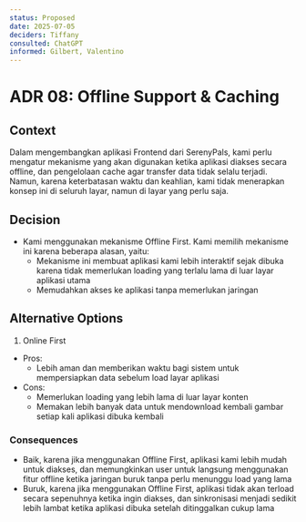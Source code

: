 ```yaml
---
status: Proposed
date: 2025-07-05
deciders: Tiffany
consulted: ChatGPT
informed: Gilbert, Valentino
---
```

# ADR 08: Offline Support & Caching

## Context

Dalam mengembangkan aplikasi Frontend dari SerenyPals, kami perlu mengatur mekanisme yang akan digunakan ketika aplikasi diakses secara offline, dan pengelolaan cache agar transfer data tidak selalu terjadi. Namun, karena keterbatasan waktu dan keahlian, kami tidak menerapkan konsep ini di seluruh layar, namun di layar yang perlu saja.

## Decision

* Kami menggunakan mekanisme Offline First. Kami memilih mekanisme ini karena beberapa alasan, yaitu:
    * Mekanisme ini membuat aplikasi kami lebih interaktif sejak dibuka karena tidak memerlukan loading yang terlalu lama di luar layar aplikasi utama
    * Memudahkan akses ke aplikasi tanpa memerlukan jaringan

## Alternative Options
1. Online First
  * Pros:
    * Lebih aman dan memberikan waktu bagi sistem untuk mempersiapkan data sebelum load layar aplikasi
  * Cons:
    * Memerlukan loading yang lebih lama di luar layar konten
    * Memakan lebih banyak data untuk mendownload kembali gambar setiap kali aplikasi dibuka kembali

### Consequences

* Baik, karena jika menggunakan Offline First, aplikasi kami lebih mudah untuk diakses, dan memungkinkan user untuk langsung menggunakan fitur offline ketika jaringan buruk tanpa perlu menunggu load yang lama
* Buruk, karena jika menggunakan Offline First, aplikasi tidak akan terload secara sepenuhnya ketika ingin diakses, dan sinkronisasi menjadi sedikit lebih lambat ketika aplikasi dibuka setelah ditinggalkan cukup lama